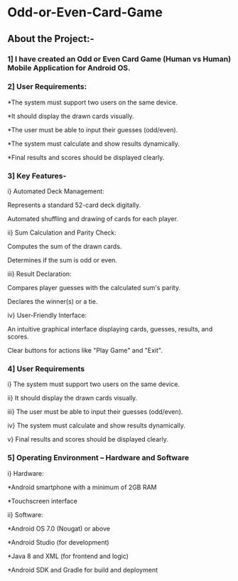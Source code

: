 # Odd-or-Even-Card-Game

## About the Project:- 

### 1] I have created an Odd or Even Card Game (Human vs Human) Mobile Application for Android OS.


### 2] User Requirements:

*The system must support two users on the same device.

*It should display the drawn cards visually.

*The user must be able to input their guesses (odd/even).

*The system must calculate and show results dynamically.

*Final results and scores should be displayed clearly.


### 3] Key Features-

i} Automated Deck Management:

Represents a standard 52-card deck digitally.

Automated shuffling and drawing of cards for each player.

ii} Sum Calculation and Parity Check:

Computes the sum of the drawn cards.

Determines if the sum is odd or even.

iii} Result Declaration:

Compares player guesses with the calculated sum's parity.

Declares the winner(s) or a tie.

iv} User-Friendly Interface:

An intuitive graphical interface displaying cards, guesses, results, and scores.

Clear buttons for actions like "Play Game" and "Exit".


### 4] User Requirements

i} The system must support two users on the same device.

ii} It should display the drawn cards visually.

iii} The user must be able to input their guesses (odd/even).

iv} The system must calculate and show results dynamically.

v} Final results and scores should be displayed clearly.


### 5] Operating Environment – Hardware and Software 

i} Hardware:

*Android smartphone with a minimum of 2GB RAM

*Touchscreen interface

ii} Software:

*Android OS 7.0 (Nougat) or above

*Android Studio (for development)

*Java 8 and XML (for frontend and logic)

*Android SDK and Gradle for build and deployment
